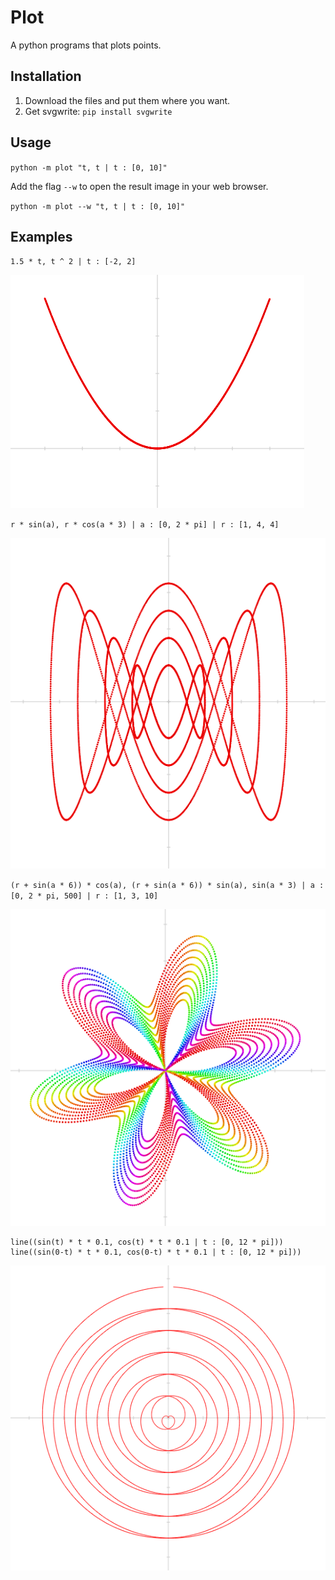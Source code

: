 # Plot

A python programs that plots points.

## Installation

1. Download the files and put them where you want.
2. Get svgwrite: `pip install svgwrite`

## Usage

`python -m plot "t, t | t : [0, 10]"`

Add the flag `--w` to open the result image in your web browser.

`python -m plot --w "t, t | t : [0, 10]"`

## Examples

`1.5 * t, t ^ 2 | t : [-2, 2]`

![Example 3 Image](https://raw.githubusercontent.com/DXsmiley/Plot/master/example3.png)

`r * sin(a), r * cos(a * 3) | a : [0, 2 * pi] | r : [1, 4, 4]`

![Example 1 Image](https://raw.githubusercontent.com/DXsmiley/Plot/master/example1.png)

`(r + sin(a * 6)) * cos(a), (r + sin(a * 6)) * sin(a), sin(a * 3) | a : [0, 2 * pi, 500] | r : [1, 3, 10]`

![Example 2 Image](https://raw.githubusercontent.com/DXsmiley/Plot/master/example2.png)

	line((sin(t) * t * 0.1, cos(t) * t * 0.1 | t : [0, 12 * pi]))
	line((sin(0-t) * t * 0.1, cos(0-t) * t * 0.1 | t : [0, 12 * pi]))

![Example 4 Image](https://raw.githubusercontent.com/DXsmiley/Plot/master/example4.png)